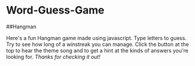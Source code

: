 # Word-Guess-Game

##Hangman

Here's a fun Hangman game made using javascript. 
Type letters to guess. Try to see how long of a winstreak you can manage.
Click the button at the top to hear the theme song and to get a hint at the kinds of answers you're looking for.
*Thanks for checking it out!*